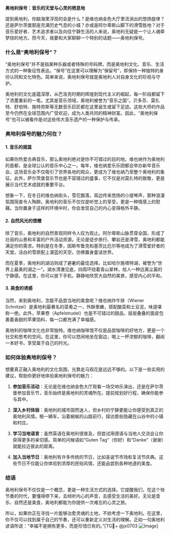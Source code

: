 **奥地利保号：音乐的天堂与心灵的栖息地**

提到奥地利，你脑海里浮现的会是什么？是维也纳金色大厅里流淌出的悠扬旋律？还是萨尔茨堡那座充满历史气息的小城？亦或是阿尔卑斯山脚下的滑雪胜地？对于音乐爱好者、艺术追求者以及向往宁静生活的人来说，奥地利无疑是一个让人魂牵梦绕的地方。而今天，我要和大家聊聊一个特别的话题——奥地利保号。

### 什么是“奥地利保号”？

“奥地利保号”并不是指某种乐器或者特殊的号码牌，而是奥地利文化、音乐、生活方式的一种象征性表达。“保号”在这里可以理解为“保留号”，即保持一种独特的身份认同和文化特色。简单来说，奥地利保号就是奥地利人对自身文化的珍视与守护。

奥地利的文化底蕴深厚，从巴洛克时期的辉煌到现代主义的崛起，每一阶段都留下了浓墨重彩的一笔。尤其是音乐领域，奥地利被誉为“音乐之国”。贝多芬、莫扎特、舒伯特、施特劳斯等无数音乐巨匠都在这里诞生或留下足迹。这些大师的作品至今仍然在全球范围内广受欢迎，成为人类共同的精神财富。因此，“奥地利保号”也可以被看作是对这些伟大音乐遗产的一种保护与传承。

### 奥地利保号的魅力何在？

#### 1. **音乐的摇篮**
如果你热爱古典音乐，那么奥地利绝对是你不可错过的目的地。维也纳作为奥地利的首都，是全球公认的音乐中心之一。每年，维也纳爱乐乐团都会举办新年音乐会，这场音乐会不仅吸引了世界各地的观众，更成为了维也纳乃至整个奥地利的象征。此外，萨尔茨堡音乐节也是不容错过的盛事，它不仅是对莫扎特的致敬，更是展示当代艺术成就的重要平台。

想象一下，在冬日的维也纳街头，雪花飘落，耳边传来悠扬的小提琴声，那种浪漫氛围简直令人陶醉。奥地利的音乐不仅仅是听觉上的享受，更是一种情感上的慰藉。当你置身于这样的环境中时，你会发现自己的内心变得格外平静。

#### 2. **自然风光的馈赠**
除了音乐，奥地利的自然景观同样令人叹为观止。阿尔卑斯山脉贯穿全国，形成了壮丽的山景和丰富的户外活动资源。无论是徒步旅行、攀岩还是滑雪，奥地利都能满足你的需求。特别是在冬季，因斯布鲁克和基茨比厄尔等地成为了滑雪爱好者的天堂。洁白的雪原配上湛蓝的天空，仿佛置身童话世界。

而在夏季，奥地利的湖泊则成了避暑的最佳选择。比如哈尔施塔特湖，被誉为“世界上最美的湖之一”。湖水清澈见底，四周环绕着青山翠林，给人一种远离尘嚣的宁静感。在这里，你可以放下手机，静静地欣赏大自然的美景，感受内心的平和。

#### 3. **美食的诱惑**
当然，来到奥地利，怎能不品尝当地的美食呢？维也纳炸牛排（Wiener Schnitzel）是奥地利最著名的菜肴之一，外酥里嫩，搭配酸菜和土豆泥，味道堪称一绝。此外，苹果卷（Apfelstrudel）也是不可错过的甜品，层层叠叠的面皮包裹着香甜的苹果馅料，每一口都充满了幸福感。

奥地利的咖啡文化也非常独特。维也纳咖啡馆不仅是品尝咖啡的好地方，更是一个社交和思考的空间。在这里，你可以悠闲地坐在窗边，喝上一杯浓郁的咖啡，翻阅一本好书，享受属于自己的时光。

### 如何体验奥地利保号？

想要真正融入奥地利的文化氛围，光靠走马观花是远远不够的。以下是一些实用的建议，帮助你更好地体验奥地利保号的魅力：

1. **参加音乐活动**：无论是在维也纳金色大厅观看一场交响乐演出，还是在萨尔茨堡参加音乐节，音乐始终是奥地利的灵魂所在。提前规划好行程，确保你能参与其中。
   
2. **深入乡村体验**：奥地利的城市固然迷人，但乡村的宁静更能让你感受到真正的奥地利风情。租一辆车，沿着蜿蜒的山路前行，探访那些隐藏在山谷中的小镇和村庄。

3. **学习当地语言**：虽然英语在奥地利很普及，但尝试用德语与当地人交流会让你获得更多的亲切感。简单的问候语如“Guten Tag”（你好）和“Danke”（谢谢）就能拉近彼此的距离。

4. **加入当地节日**：奥地利有许多传统的节日，比如圣诞节市场和复活节庆典。这些节日不仅能让你体验到浓厚的民俗风情，还能品尝到各种地道的美食。

### 结语

奥地利保号不仅仅是一个概念，更是一种生活方式的选择。它提醒我们，在这个快节奏的时代，要懂得停下来，去倾听内心的声音，去感受生活的美好。无论是音乐、自然还是美食，奥地利都能为你提供一次难忘的心灵之旅。

所以，如果你正在寻找一片能够治愈灵魂的土地，不妨考虑一下奥地利。在这里，你不仅可以找到属于自己的节奏，还可以重新定义对生活的理解。正如一句奥地利谚语所说：“幸福不是拥有更多，而是珍惜已有的。”[TG💪+ @jx0703 ![Image](https://github.com/user-attachments/assets/dbca1d08-cadb-493c-b0ec-ad6f7a83f270)]